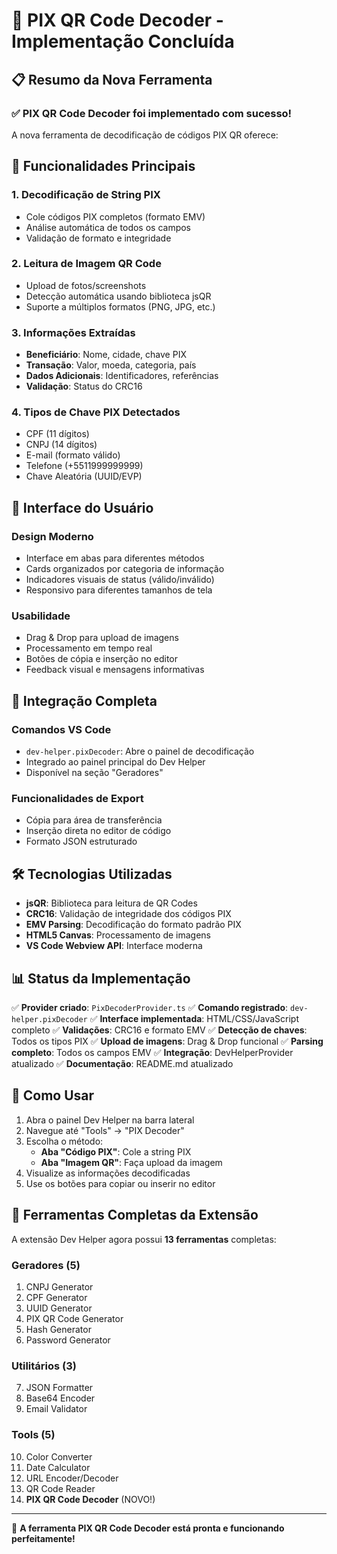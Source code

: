 # 🎉 PIX QR Code Decoder - Implementação Concluída

## 📋 Resumo da Nova Ferramenta

### ✅ **PIX QR Code Decoder** foi implementado com sucesso!

A nova ferramenta de decodificação de códigos PIX QR oferece:

## 🔧 **Funcionalidades Principais**

### 1. **Decodificação de String PIX**
- Cole códigos PIX completos (formato EMV)
- Análise automática de todos os campos
- Validação de formato e integridade

### 2. **Leitura de Imagem QR Code**
- Upload de fotos/screenshots
- Detecção automática usando biblioteca jsQR
- Suporte a múltiplos formatos (PNG, JPG, etc.)

### 3. **Informações Extraídas**
- **Beneficiário**: Nome, cidade, chave PIX
- **Transação**: Valor, moeda, categoria, país
- **Dados Adicionais**: Identificadores, referências
- **Validação**: Status do CRC16

### 4. **Tipos de Chave PIX Detectados**
- CPF (11 dígitos)
- CNPJ (14 dígitos)
- E-mail (formato válido)
- Telefone (+5511999999999)
- Chave Aleatória (UUID/EVP)

## 🎨 **Interface do Usuário**

### **Design Moderno**
- Interface em abas para diferentes métodos
- Cards organizados por categoria de informação
- Indicadores visuais de status (válido/inválido)
- Responsivo para diferentes tamanhos de tela

### **Usabilidade**
- Drag & Drop para upload de imagens
- Processamento em tempo real
- Botões de cópia e inserção no editor
- Feedback visual e mensagens informativas

## 🔗 **Integração Completa**

### **Comandos VS Code**
- `dev-helper.pixDecoder`: Abre o painel de decodificação
- Integrado ao painel principal do Dev Helper
- Disponível na seção "Geradores"

### **Funcionalidades de Export**
- Cópia para área de transferência
- Inserção direta no editor de código
- Formato JSON estruturado

## 🛠️ **Tecnologias Utilizadas**

- **jsQR**: Biblioteca para leitura de QR Codes
- **CRC16**: Validação de integridade dos códigos PIX
- **EMV Parsing**: Decodificação do formato padrão PIX
- **HTML5 Canvas**: Processamento de imagens
- **VS Code Webview API**: Interface moderna

## 📊 **Status da Implementação**

✅ **Provider criado**: `PixDecoderProvider.ts`
✅ **Comando registrado**: `dev-helper.pixDecoder`
✅ **Interface implementada**: HTML/CSS/JavaScript completo
✅ **Validações**: CRC16 e formato EMV
✅ **Detecção de chaves**: Todos os tipos PIX
✅ **Upload de imagens**: Drag & Drop funcional
✅ **Parsing completo**: Todos os campos EMV
✅ **Integração**: DevHelperProvider atualizado
✅ **Documentação**: README.md atualizado

## 🎯 **Como Usar**

1. Abra o painel Dev Helper na barra lateral
2. Navegue até "Tools" → "PIX Decoder"
3. Escolha o método:
   - **Aba "Código PIX"**: Cole a string PIX
   - **Aba "Imagem QR"**: Faça upload da imagem
4. Visualize as informações decodificadas
5. Use os botões para copiar ou inserir no editor

## 🚀 **Ferramentas Completas da Extensão**

A extensão Dev Helper agora possui **13 ferramentas** completas:

### **Geradores (5)**
1. CNPJ Generator
2. CPF Generator  
3. UUID Generator
4. PIX QR Code Generator
5. Hash Generator
6. Password Generator

### **Utilitários (3)**
7. JSON Formatter
8. Base64 Encoder
9. Email Validator

### **Tools (5)**
10. Color Converter
11. Date Calculator
12. URL Encoder/Decoder
13. QR Code Reader
14. **PIX QR Code Decoder** (NOVO!)

---

🎉 **A ferramenta PIX QR Code Decoder está pronta e funcionando perfeitamente!**
